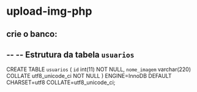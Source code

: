 # upload-img-php

## crie o banco: <br>

--
-- Estrutura da tabela `usuarios`
--

CREATE TABLE `usuarios` (
  `id` int(11) NOT NULL,
  `nome_imagem` varchar(220) COLLATE utf8_unicode_ci NOT NULL
) ENGINE=InnoDB DEFAULT CHARSET=utf8 COLLATE=utf8_unicode_ci;


